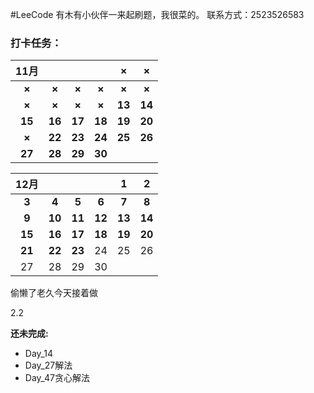 #LeeCode
有木有小伙伴一来起刷题，我很菜的。
联系方式：2523526583

### 打卡任务：

| **11月** |        |        |        | **×**  | **×**  |
| :------: | :----: | :----: | :----: | :----: | :----: |
|  **×**   | **×**  | **×**  | **×**  | **×**  | **×**  |
|  **×**   | **×**  | **×**  | **×**  | **13** | **14** |
|  **15**  | **16** | **17** | **18** | **19** | **20** |
|  **×**   | **22** | **23** | **24** | **25** | **26** |
|  **27**  | **28** | **29** | **30** |        |        |

| **12月** |        |        |        | **1**  | **2**  |
| :------: | :----: | :----: | :----: | :----: | :----: |
|  **3**   | **4**  | **5**  | **6**  | **7**  | **8**  |
|  **9**   | **10** | **11** | **12** | **13** | **14** |
|  **15**  | **16** | **17** | **18** |   **19**   |   **20**   |
|    **21**     |   **22**   |   **23**   |   24   |   25   |   26   |
|    27    |   28   |   29   |   30   |        |        |



偷懒了老久今天接着做

2.2



**还未完成:**

- Day_14
- Day_27解法
- Day_47贪心解法
